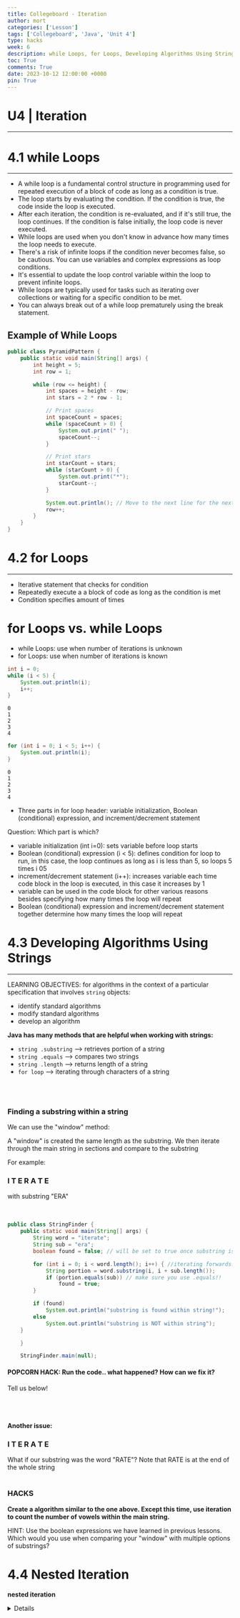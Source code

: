 ```yaml
---
title: Collegeboard - Iteration
author: mort
categories: ['Lesson']
tags: ['Collegeboard', 'Java', 'Unit 4']
type: hacks
week: 6
description: while Loops, for Loops, Developing Algorithms Using Strings, Nested Iteration, Informal code analysis
toc: True
comments: True
date: 2023-10-12 12:00:00 +0000
pin: True
---
```


# U4 | Iteration

---

# 4.1 while Loops

---

- A while loop is a fundamental control structure in programming used for repeated execution of a block of code as long as a condition is true.
- The loop starts by evaluating the condition. If the condition is true, the code inside the loop is executed.
- After each iteration, the condition is re-evaluated, and if it's still true, the loop continues.
If the condition is false initially, the loop code is never executed.
- While loops are used when you don't know in advance how many times the loop needs to execute.
- There's a risk of infinite loops if the condition never becomes false, so be cautious.
You can use variables and complex expressions as loop conditions.
- It's essential to update the loop control variable within the loop to prevent infinite loops.
- While loops are typically used for tasks such as iterating over collections or waiting for a specific condition to be met.
- You can always break out of a while loop prematurely using the break statement.

## Example of While Loops


```java
public class PyramidPattern {
    public static void main(String[] args) {
        int height = 5;
        int row = 1;

        while (row <= height) {
            int spaces = height - row;
            int stars = 2 * row - 1;

            // Print spaces
            int spaceCount = spaces;
            while (spaceCount > 0) {
                System.out.print(" ");
                spaceCount--;
            }

            // Print stars
            int starCount = stars;
            while (starCount > 0) {
                System.out.print("*");
                starCount--;
            }

            System.out.println(); // Move to the next line for the next row
            row++;
        }
    }
}
```

# 4.2 for Loops

---

- Iterative statement that checks for condition
- Repeatedly execute a a block of code as long as the condition is met
- Condition specifies amount of times

# for Loops vs. while Loops
- while Loops: use when number of iterations is unknown
- for Loops: use when number of iterations is known


```java
int i = 0;
while (i < 5) {
    System.out.println(i);
    i++;
}
```

    0
    1
    2
    3
    4



```java
for (int i = 0; i < 5; i++) {
    System.out.println(i);
}
```

    0
    1
    2
    3
    4


- Three parts in for loop header: variable initialization, Boolean (conditional) expression, and increment/decrement statement

Question: Which part is which?

- variable initialization (int i=0): sets variable before loop starts
- Boolean (conditional) expression (i < 5): defines condition for loop to run, in this case, the loop continues as long as i is less than 5, so loops 5 times i 05
- increment/decrement statement (i++): increases variable each time code block in the loop is executed, in this case it increases by 1
- variable can be used in the code block for other various reasons besides specifying how many times the loop will repeat
- Boolean (conditional) expression and increment/decrement statement together determine how many times the loop will repeat


# 4.3 Developing Algorithms Using Strings

---

LEARNING OBJECTIVES:
for algorithms in the context of a particular specification that involves ```string``` objects:
- identify standard algorithms
- modify standard algorithms
- develop an algorithm


**Java has many methods that are helpful when working with strings:**

* ```string .substring``` --> retrieves portion of a string
* ```string .equals``` --> compares two strings
* ```string .length``` --> returns length of a string
* ```for loop``` --> iterating through characters of a string

<br>
<br>

<h3> Finding a substring within a string </h3>

We can use the "window" method:

A "window" is created the same length as the substring. We then iterate through the main string in sections and compare to the substring

For example:

<h3> I T E R A T E </h3>with substring "ERA"

<br>
<br>
<br>


```java
public class StringFinder {
    public static void main(String[] args) {
        String word = "iterate";
        String sub = "era";
        boolean found = false; // will be set to true once substring is found

        for (int i = 0; i < word.length(); i++) { //iterating forwards: starting at first index (0) and going to the length of the word.. let's try word.length
            String portion = word.substring(i, i + sub.length());
            if (portion.equals(sub)) // make sure you use .equals!!
                found = true;
        }

        if (found)
            System.out.println("substring is found within string!");
        else
            System.out.println("substring is NOT within string");
    }

    }

    StringFinder.main(null);
```

<h4> POPCORN HACK: Run the code.. what happened? How can we fix it?</h4>

Tell us below!

<br>
<br>

<h4> Another issue:</h4>

<h3> I T E R A T E </h3>
What if our substring was the word "RATE"? Note that RATE is at the end of the whole string

<br>
<br>

<h3> HACKS </h3>

**Create a algorithm similar to the one above. Except this time, use iteration to count the number of vowels within the main string.**

HINT: Use the boolean expressions we have learned in previous lessons. Which would you use when comparing your "window" with multiple options of substrings?

# 4.4 Nested Iteration

**nested iteration**
<details>occurs when we have a loop inside of another loop, similar to nested conditional statements in unit 3

When you have one loop inside another, the inner loop has to finish all its rounds before the outer loop moves to the next round. If the inner loop has a "stop" command, it only stops for that round of the outer loop. The next time the outer loop starts a new round, the inner loop starts over.

If you have two nested loops without stops, and the outer one runs n times while the inner one runs m times each time the outer one goes around, the inner loop will run m times n times, which is m * n times in total. This rule also applies if you have more than two nested loops. To find the total number of times the innermost loop runs, just multiply how many times each loop runs per round.


```java
public class NestedLoopsDemo {
    public static void main(String[] args) {
        int n = 3; //numb of times the outside loop runs
        int m = 2; //numb of times the inside loop runs

        //the nested loops
        for (int i = 1; i <= n; i++) {
            System.out.println("Outer loop iteration: " + i);
            for (int j = 1; j <= m; j++) {
                System.out.println("Inner loop iteration: " + j);
            }
        }
    }
}
NestedLoopsDemo.main(null)
```

### Break Statement

**break statement**
<details>is used to exit a loop prematurely, typically when a certain condition is met. In the case of nested loops, it can be used to break out of the innermost loop.


```java
public class BreakExample {
    public static void main(String[] args) {
        for (int i = 1; i <= 3; i++) {
            System.out.println("Outer loop iteration " + i);

            for (int j = 1; j <= 3; j++) {
                System.out.println("Inner loop iteration " + j);

                if (i == 2 && j == 2) {
                    System.out.println("Breaking inner loop");
                    break; //break out of the inside loop when i is 2 and j is 2.
                }
            }
        }
    }
}
BreakExample.main(null)
```

### Popcorn HACK

When the targetNumber is found, you can print a message and use the break statement to exit the loop. When it's not found, you can print a message indicating that the number was not found.


```java
public class BreakHack {
    public static void main(String[] args) {
        int targetNumber = 42; //numb we want
        int[] numbers = {10, 20, 30, 40, 50, 60, 70}; //numb array

        for (int number : numbers) {
            if (number == targetNumber) {
                //if numb is found
                //print message to break out loop
            }
        }
        //if numb isnt found
        //print message showing numb wasnt found if you want
    }
}
BreakHack.main
```

### Continue Statement

**continue statement**
<details>is used to skip the current iteration of a loop and move to the next iteration. In the case of nested loops, it applies to the innermost loop.


```java
public class ContinueExample {
    public static void main(String[] args) {
        for (int i = 1; i <= 3; i++) {
            System.out.println("Outer loop iteration " + i);

            for (int j = 1; j <= 3; j++) {
                if (i == 2 && j == 2) {
                    System.out.println("Skipping inner loop iteration " + j);
                    continue; //skip the iteration when i is 2 and j is 2.
                }
                System.out.println("Inner loop iteration " + j);
            }
        }
    }
}
ContinueExample.main(null)
```

### Patterns and Shapes


```java
import java.util.Scanner;

public class InteractivePyramid {
    public static void main(String[] args) {
        Scanner scanner = new Scanner(System.in);

        System.out.print("Enter the symbol you want to use: ");
        char symbol = scanner.next().charAt(0);

        System.out.print("Enter the number of rows for the pyramid: ");
        int numRows = scanner.nextInt();

        for (int i = 1; i <= numRows; i++) {
            //print space before the symbol
            for (int j = 1; j <= numRows - i; j++) {
                System.out.print(" ");
            }

            //print
            for (int k = 1; k <= 2 * i - 1; k++) {
                System.out.print(symbol);
            }

            System.out.println(); //next line
        }
        scanner.close();
    }
}
InteractivePyramid.main(null)
```

## Hacks

1. **Modify pyramid code:**

- Create different patterns (other then pyramid) by modifying nested loop structure

2. **Questions**

- What is a nested iteration, continue statement, and break statement (in your own words)?
- Create a simple example of a continue statement **or** break statement

---

# 4.5 Informal Code Analysis

<b>Learning objective</b>: Compute statement execution counts & informal run-time comparison of iterative statements

<b>Essential Knowledge</b>: A statement execution count indicates the number of times a statement is executed by the program

<h3> What IS informal code analysis? </h3>

Answer:


```java
// CODE EXAMPLE #1 (for loop)
public class InformalCodeAnalysis {
    public static void main(String[] args) {
        int count = 0;
        for (int k = 0; k < 30; k++)
        {
            if (k % 3 == 0) // statement 1
            {
                count++; // statement 2
            }
        }
    }
}
```

<b>How many times will statement 1 execute? </b>

Answer:

<b>How many times will statement 2 execute?</b>

Answer:


```java
// CODE EXAMPLE #2 (for loop)
public class InformalCodeAnalysis {
    public static void main(String[] args) {
        int count = 0;
        for (int k = 4; k < 30; k+=3)
        {
            count++; // statement 3
        }
    }
}
```

<b>How many times will statement 3 execute?</b>

Answer:


```java
// Rewrite the code segment below to have a faster run-time based on statement execution counts
for (int k = 0; k < 135; k++)
{
    if (k % 5 == 0)
    {
        System.out.println(k);
    }
}
```


```java
// CODE EXAMPLE #3 (while loop)

int num = (int)(Math.random() * 10);
while (num % 2 != 0)
{
    num = (int)(Math.random() * 10) // statement 4
}
```

<b>What is the min/max number of times statement 4 will execute?</b>

Answer:


```java
// CODE EXAMPLE #4 (nested loop)

for (int outer = 0; outer < 3; outer++)
{
    for (int inner = 0; inner < 4; inner++)
    {
        // statement #5
    }
}
```

<b>How many times will statement #5 execute?</b>

Answer:


```java
// CODE EXAMPLE #5 (nested loop)

int k = 0;
while (k < 5)
{
    int x = (int)(Math.random() * 6) + 1;
    while (x != 6)
    {
        // statement #6
        x = (int)(Math.random() * 6) + 1;
    }
    k++;
}
```

<b>How many times will statement #6 execute?</b>

Answer:

# 4.5 Hacks


<b>#1 How many times will statement #1 and statement #2 execute in the code segments below? </b>


```java
for (int k = 0; k < 1000; k++)
{
    // statement #1
}
```


```java
for (int k = 6; k < 50; k++)
{
    // statement #2
}
```

<b>#2 How many times will statement #3 execute for the code segment below?</b>


```java
int k = 1;
while (k <=7)
{
    for (int z = 0; z < 4; z++)
    {
        // statement #3
    }
    k++;
}
```

<b>#3 Create 3 seperate code segments that execute a statement 10 times using: </b>

(a) a for loop

(b) a while loop

(c) a nested loop


```java
// 3a code
```


```java
// 3b code
```


```java
// 3c code
```
